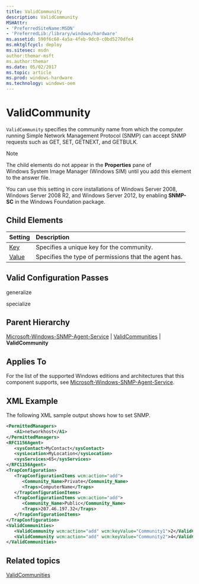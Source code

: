 ```yaml
---
title: ValidCommunity
description: ValidCommunity
MSHAttr:
- 'PreferredSiteName:MSDN'
- 'PreferredLib:/library/windows/hardware'
ms.assetid: 590f6c68-4a5a-4feb-9dc0-c0bd5270dfe4
ms.mktglfcycl: deploy
ms.sitesec: msdn
author:themar-msft
ms.author:themar
ms.date: 05/02/2017
ms.topic: article
ms.prod: windows-hardware
ms.technology: windows-oem
---
```

# ValidCommunity

`ValidCommunity` specifies the community name from which the computer running Simple Network Management Protocol (SNMP) can accept SNMP requests such as GET, SET, GETNEXT, and GETBULK.

> [!Note]
> The child elements do not appear in the **Properties** pane of Windows System Image Manager (Windows SIM) until you add this element to the answer file.

You can use this setting in core installations of Windows Server 2008, Windows Server 2008 R2, and Windows Server 2012, by enabling **SNMP-SC** in the Windows Foundation package.

## Child Elements

| Setting                 | Description                                                                           |
|:------------------------|:--------------------------------------------------------------------------------------|
| [Key](microsoft-windows-snmp-agent-service-validcommunities-validcommunity-key.md) | Specifies a unique key for the community. |
| [Value](microsoft-windows-snmp-agent-service-validcommunities-validcommunity-value.md) | Specifies the type of permissions that the agent has. |

## Valid Configuration Passes

generalize

specialize

## Parent Hierarchy

[Microsoft-Windows-SNMP-Agent-Service](microsoft-windows-snmp-agent-service.md) | [ValidCommunities](microsoft-windows-snmp-agent-service-validcommunities.md) | **ValidCommunity**

## Applies To

For the list of the supported Windows editions and architectures that this component supports, see [Microsoft-Windows-SNMP-Agent-Service](microsoft-windows-snmp-agent-service.md).

## XML Example

The following XML sample output shows how to set SNMP.

```XML
<PermittedManagers>
   <A1>networkhost</A1>
</PermittedManagers>
<RFC1156Agent>
   <sysContact>MyContact</sysContact>
   <sysLocation>MyLocation</sysLocation>
   <sysServices>65</sysServices>
</RFC1156Agent>
<TrapConfiguration>
   <TrapConfigurationItems wcm:action="add">
      <Community_Name>Private</Community_Name>
      <Traps>ComputerName</Traps>
   </TrapConfigurationItems>
   <TrapConfigurationItems wcm:action="add">
      <Community_Name>Public</Community_Name>
      <Traps>207.46.197.32</Traps>
   </TrapConfigurationItems>
</TrapConfiguration>
<ValidCommunities>
   <ValidCommunity wcm:action="add" wcm:keyValue="Community1">2</ValidCommunity>
   <ValidCommunity wcm:action="add" wcm:keyValue="Community2">4</ValidCommunity>
</ValidCommunities>
```

## Related topics

[ValidCommunities](microsoft-windows-snmp-agent-service-validcommunities.md)
